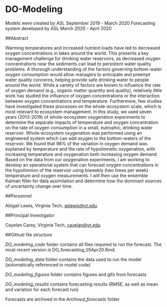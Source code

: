 # DO-Modeling

Models were created by ASL September 2019 - March 2020
Forecasting system developed by ASL March 2020 - April 2020

##Abstract

Warming temperatures and increased nutrient loads have led to decreased oxygen concentrations in lakes around the world. This presents a key management challenge for drinking water reservoirs, as decreased oxygen concentrations near the sediments can lead to persistent water quality problems. A thorough understanding of the factors governing bottom-water oxygen consumption would allow managers to anticipate and preempt water quality concerns, helping provide safe drinking water to people around the world. While a variety of factors are known to influence the rate of oxygen demand (e.g., organic matter quantity and quality), relatively little work has studied the influence of oxygen concentrations or the interaction between oxygen concentrations and temperature. Furthermore, few studies have investigated these processes on the whole-ecosystem scale, which is most relevant to ecosystem management. In this study, we used seven years (2013-2019) of whole-ecosystem oxygenation experiments to determine the separate impacts of temperature and oxygen concentration on the rate of oxygen consumption in a small, eutrophic, drinking water reservoir. Whole-ecosystem oxygenation was performed using an engineered system which can add oxygen to the bottom-waters of the reservoir. We found that 98% of the variation in oxygen demand was explained by temperature and the rate of hypolimnetic oxygenation, with increasing temperature and oxygenation both increasing oxygen demand. Based on the data from our oxygenation experiments, I am working to develop an operational system that can forecast oxygen concentrations in the hypolimnion of the reservoir using biweekly (two times per week) temperature and oxygen measurements. I will then use the ensemble Kalman filter for data assimilation and determine how the dominant sources of uncertainty change over time.

##Personnel

Abigail Lewis, Virginia Tech, aslewis@vt.edu

##Principal Investigator

Cayelan Carey, Virginia Tech, cayelan@vt.edu

##Github file structure

*DO_modeling_code* folder contains all files required to run the forecast. The most recent version is DO_forecasting_05Apr20.Rmd. 

*DO_modeling_data* folder contains the data used to run the model (automatically referenced in model code)

*DO_modeling_figures* folder contains figures and gifs from forecasts

*DO_modeling_results* contains forecasting results (RMSE, as well as mean and variation for each forecast run)

Forecasts are archived in the *Archived_forecasts* folder